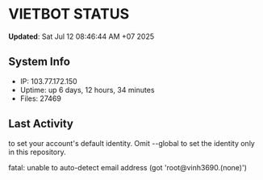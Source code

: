 # VIETBOT STATUS
**Updated**: Sat Jul 12 08:46:44 AM +07 2025

## System Info
- IP: 103.77.172.150
- Uptime: up 6 days, 12 hours, 34 minutes
- Files: 27469

## Last Activity

to set your account's default identity.
Omit --global to set the identity only in this repository.

fatal: unable to auto-detect email address (got 'root@vinh3690.(none)')
